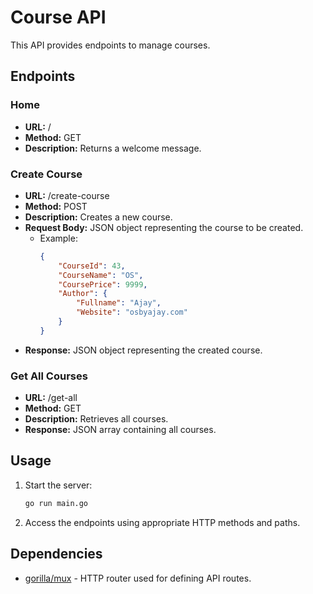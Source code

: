 # Course API

This API provides endpoints to manage courses.

## Endpoints

### Home

- **URL:** /
- **Method:** GET
- **Description:** Returns a welcome message.

### Create Course

- **URL:** /create-course
- **Method:** POST
- **Description:** Creates a new course.
- **Request Body:** JSON object representing the course to be created.
  - Example:
    ```json
    {
        "CourseId": 43,
        "CourseName": "OS",
        "CoursePrice": 9999,
        "Author": {
            "Fullname": "Ajay",
            "Website": "osbyajay.com"
        }
    }
    ```
- **Response:** JSON object representing the created course.

### Get All Courses

- **URL:** /get-all
- **Method:** GET
- **Description:** Retrieves all courses.
- **Response:** JSON array containing all courses.

## Usage

1. Start the server:
    ```bash
    go run main.go
    ```

2. Access the endpoints using appropriate HTTP methods and paths.

## Dependencies

- [gorilla/mux](https://github.com/gorilla/mux) - HTTP router used for defining API routes.
